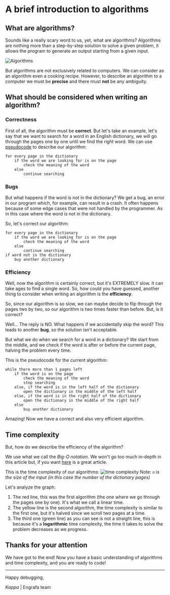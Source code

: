 # A brief introduction to algorithms

## What are algorithms?

Sounds like a really scary word to us, yet, what are algorithms?
Algorithms are nothing more than a step-by-step solution to solve a given problem, it allows the program to generate an output starting from a given input.

![Algorithms](https://s3.ap-south-1.amazonaws.com/afteracademy-server-uploads/time-and-space-complexity-analysis-of-algorithm-flow-of-algorithm-3df63a24cb959397.png)

But algorithms are not exclusively related to computers. We can consider as an algorithm even a cooking recipe.
However, to describe an algorithm to a computer we must be **precise** and there must **not** be any ambiguity.

## What should be considered when writing an algorithm?

### Correctness

First of all, the algorithm must be **correct**.
But let's take an example, let's say that we want to search for a word in an English dictionary, we will go through the pages one by one until we find the right word. 
We can use [pseudocode](https://en.wikipedia.org/wiki/Pseudocode) to describe our algorithm:
```
for every page in the dictionary
	if the word we are looking for is on the page
		check the meaning of the word
	else
		continue searching
```

### Bugs

But what happens if the word is not in the dictionary?
We get a bug, an error in our program which, for example, can result in a crash. 
It often happens because of some edge cases that were not handled by the programmer. As in this case where the word is not in the dictionary.

So, let's correct our algorithm:
```
for every page in the dictionary
	if the word we are looking for is on the page
		check the meaning of the word
	else
		continue searching
if word not in the dictionary
	buy another dictionary
```

### Efficiency

Well, now the algorithm is certainly correct, but it's EXTREMELY slow. It can take ages to find a single word.
So, how could you have guessed, another thing to consider when writing an algorithm is the **efficiency**.

So, since our algorithm is so slow, we can maybe decide to flip through the pages two by two, so our algorithm is two times faster than before.
But, is it correct?

Well... The reply is NO.
What happens if we accidentally skip the word? This leads to another **bug**, so the solution isn't acceptable.

But what we do when we search for a word in a dictionary?
We start from the middle, and we check if the word is after or before the current page, halving the problem every time.

This is the pseudocode for the current algorithm:
```
while there more than 1 pages left
	if the word is on the page
		check the meaning of the word
		stop searching
	else, if the word is in the left half of the dictionary
		open the dictionary in the middle of the left half
	else, if the word is in the right half of the dictionary
		open the dictionary in the middle of the right half
	else
		buy another dictionary
```

Amazing! Now we have a correct and also very efficient algorithm.

## Time complexity

But, how do we describe the efficiency of the algorithm?

We use what we call the *Big-O notation*. 
We won't go too much in-depth in this article but, if you want [here](https://www.freecodecamp.org/news/big-o-notation-why-it-matters-and-why-it-doesnt-1674cfa8a23c/) is a great article.

This is the time complexity of our algorithms:
![time complexity](https://cs50.harvard.edu/college/2021/spring/notes/0/running_time.png)
Note: *`n` is the size of the input (in this case the number of the dictionary pages)*

Let's analyze the graph:
 1. The red line, this was the first algorithm (the one where we go through the pages one by one). It's what we call a linear time.
 2. The yellow line is the second algorithm, the time complexity is similar to the first one, but it's halved since we scroll two pages at a time.
 3. The third one (green line) as you can see is not a straight line, this is because it's a **logarithmic** time complexity, the time it takes to solve the problem decreases as we progress.

## Thanks for your attention

We have got to the end!
Now you have a basic understanding of algorithms and time complexity, and you are ready to code!

---

Happy debugging,

*Kappa* | Engrafa team
